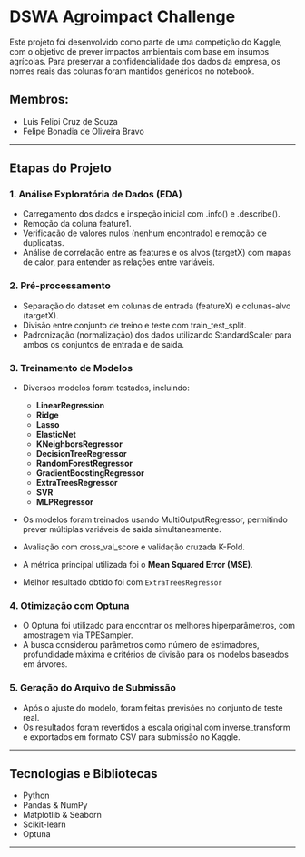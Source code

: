 
#  DSWA Agroimpact Challenge

Este projeto foi desenvolvido como parte de uma competição do Kaggle, com o objetivo de prever impactos ambientais com base em insumos agrícolas. Para preservar a confidencialidade dos dados da empresa, os nomes reais das colunas foram mantidos genéricos no notebook.

## Membros:
* Luis Felipi Cruz de Souza
* Felipe Bonadia de Oliveira Bravo

---

##  Etapas do Projeto

###  1. Análise Exploratória de Dados (EDA)

* Carregamento dos dados e inspeção inicial com .info() e .describe().
* Remoção da coluna feature1.
* Verificação de valores nulos (nenhum encontrado) e remoção de duplicatas.
* Análise de correlação entre as features e os alvos (targetX) com mapas de calor, para entender as relações entre variáveis.

###  2. Pré-processamento

* Separação do dataset em colunas de entrada (featureX) e colunas-alvo (targetX).
* Divisão entre conjunto de treino e teste com train_test_split.
* Padronização (normalização) dos dados utilizando StandardScaler para ambos os conjuntos de entrada e de saída.

###  3. Treinamento de Modelos

* Diversos modelos foram testados, incluindo:

  * **LinearRegression**
  * **Ridge**
  * **Lasso**
  * **ElasticNet**
  * **KNeighborsRegressor**
  * **DecisionTreeRegressor**
  * **RandomForestRegressor**
  * **GradientBoostingRegressor**
  * **ExtraTreesRegressor**
  * **SVR**
  * **MLPRegressor**
* Os modelos foram treinados usando MultiOutputRegressor, permitindo prever múltiplas variáveis de saída simultaneamente.
* Avaliação com cross_val_score e validação cruzada K-Fold.
* A métrica principal utilizada foi o **Mean Squared Error (MSE)**.
* Melhor resultado obtido foi com `ExtraTreesRegressor` 

###  4. Otimização com Optuna

* O Optuna foi utilizado para encontrar os melhores hiperparâmetros, com amostragem via TPESampler.
* A busca considerou parâmetros como número de estimadores, profundidade máxima e critérios de divisão para os modelos baseados em árvores.

###  5. Geração do Arquivo de Submissão

* Após o ajuste do modelo, foram feitas previsões no conjunto de teste real.
* Os resultados foram revertidos à escala original com inverse_transform e exportados em formato CSV para submissão no Kaggle.

---

##  Tecnologias e Bibliotecas

* Python
* Pandas & NumPy
* Matplotlib & Seaborn
* Scikit-learn
* Optuna

---
